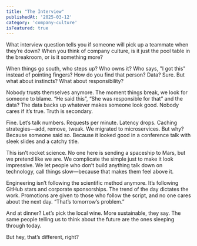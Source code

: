 ```yaml
---
title: "The Interview"
publishedAt: '2025-03-12'
category: 'company-culture'
isFeatured: true
---
```


What interview question tells you if someone will pick up a teammate when they’re down? When you think of company culture, is it just the pool table in the breakroom, or is it something more?

When things go south, who steps up? Who owns it? Who says, "I got this" instead of pointing fingers? How do you find that person? Data? Sure. But what about instincts? What about responsibility?

Nobody trusts themselves anymore. The moment things break, we look for someone to blame. “He said this”, “She was responsible for that” and the data? The data backs up whatever makes someone look good. Nobody cares if it’s true. Truth is secondary.

Fine. Let’s talk numbers. Requests per minute. Latency drops. Caching strategies—add, remove, tweak. We migrated to microservices. But why? Because someone said so. Because it looked good in a conference talk with sleek slides and a catchy title.

This isn’t rocket science. No one here is sending a spaceship to Mars, but we pretend like we are. We complicate the simple just to make it look impressive. We let people who don’t build anything talk down on technology, call things slow—because that makes them feel above it.

Engineering isn’t following the scientific method anymore. It’s following GitHub stars and corporate sponsorships. The trend of the day dictates the work. Promotions are given to those who follow the script, and no one cares about the next day. “That’s tomorrow’s problem.”

And at dinner? Let’s pick the local wine. More sustainable, they say. The same people telling us to think about the future are the ones sleeping through today.

But hey, that’s different, right?